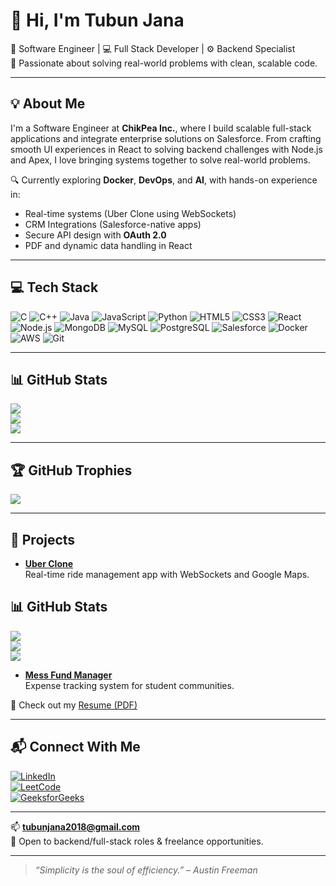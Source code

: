 # 👋 Hi, I'm Tubun Jana

🚀 Software Engineer | 💻 Full Stack Developer | ⚙️ Backend Specialist  
🎯 Passionate about solving real-world problems with clean, scalable code.

---

## 💡 About Me

I'm a Software Engineer at **ChikPea Inc.**, where I build scalable full-stack applications and integrate enterprise solutions on Salesforce. From crafting smooth UI experiences in React to solving backend challenges with Node.js and Apex, I love bringing systems together to solve real-world problems.

🔍 Currently exploring **Docker**, **DevOps**, and **AI**, with hands-on experience in:
- Real-time systems (Uber Clone using WebSockets)
- CRM Integrations (Salesforce-native apps)
- Secure API design with **OAuth 2.0**
- PDF and dynamic data handling in React

---

## 💻 Tech Stack

![C](https://img.shields.io/badge/c-%2300599C.svg?style=for-the-badge&logo=c&logoColor=white)
![C++](https://img.shields.io/badge/c++-%2300599C.svg?style=for-the-badge&logo=c%2B%2B&logoColor=white)
![Java](https://img.shields.io/badge/java-%23ED8B00.svg?style=for-the-badge&logo=openjdk&logoColor=white)
![JavaScript](https://img.shields.io/badge/javascript-%23323330.svg?style=for-the-badge&logo=javascript&logoColor=%23F7DF1E)
![Python](https://img.shields.io/badge/python-%233776AB.svg?style=for-the-badge&logo=python&logoColor=white)
![HTML5](https://img.shields.io/badge/html5-%23E34F26.svg?style=for-the-badge&logo=html5&logoColor=white)
![CSS3](https://img.shields.io/badge/css3-%231572B6.svg?style=for-the-badge&logo=css3&logoColor=white)
![React](https://img.shields.io/badge/react-%2320232a.svg?style=for-the-badge&logo=react&logoColor=%2361DAFB)
![Node.js](https://img.shields.io/badge/node.js-339933?style=for-the-badge&logo=nodedotjs&logoColor=white)
![MongoDB](https://img.shields.io/badge/MongoDB-%234ea94b.svg?style=for-the-badge&logo=mongodb&logoColor=white)
![MySQL](https://img.shields.io/badge/mysql-%2300000f.svg?style=for-the-badge&logo=mysql&logoColor=white)
![PostgreSQL](https://img.shields.io/badge/postgresql-%23316192.svg?style=for-the-badge&logo=postgresql&logoColor=white)
![Salesforce](https://img.shields.io/badge/salesforce-00A1E0?style=for-the-badge&logo=salesforce&logoColor=white)
![Docker](https://img.shields.io/badge/docker-2496ED?style=for-the-badge&logo=docker&logoColor=white)
![AWS](https://img.shields.io/badge/AWS-%23FF9900.svg?style=for-the-badge&logo=amazon-aws&logoColor=white)
![Git](https://img.shields.io/badge/git-%23F05033.svg?style=for-the-badge&logo=git&logoColor=white)

---

## 📊 GitHub Stats

![](https://github-readme-stats.vercel.app/api?username=TUBUNJANA&theme=dracula&hide_border=false&include_all_commits=true&count_private=true)<br/>
![](https://github-readme-streak-stats.herokuapp.com/?user=TUBUNJANA&theme=dracula&hide_border=false)<br/>
![](https://github-readme-stats.vercel.app/api/top-langs/?username=TUBUNJANA&theme=dracula&hide_border=false&include_all_commits=true&count_private=true&layout=compact)

---

## 🏆 GitHub Trophies

![](https://github-profile-trophy.vercel.app/?username=TUBUNJANA&theme=darkhub&no-frame=false&no-bg=false&margin-w=4)

---

## 🧪 Projects

- **[Uber Clone](https://github.com/yourusername/uber-clone)**  
  Real-time ride management app with WebSockets and Google Maps.

## 📊 GitHub Stats

![](https://github-readme-stats.vercel.app/api?username=TUBUNJANA&theme=dracula&hide_border=false&count_private=true)<br/>
![](https://github-readme-streak-stats.herokuapp.com/?user=TUBUNJANA&theme=dracula&hide_border=false)<br/>
![](https://github-readme-stats.vercel.app/api/top-langs/?username=TUBUNJANA&theme=dracula&hide_border=false&layout=compact)

- **[Mess Fund Manager](https://github.com/yourusername/mess-fund-manager)**  
  Expense tracking system for student communities.

📄 Check out my [Resume (PDF)](https://drive.google.com/file/d/1KcGoYXcrA3w-BmYOY2piKjvwEt0Ir640/view?usp=sharing)

---

## 📬 Connect With Me

[![LinkedIn](https://img.shields.io/badge/LinkedIn-blue?style=flat&logo=linkedin)](https://www.linkedin.com/in/tubun-jana/)  
[![LeetCode](https://img.shields.io/badge/LeetCode-FFA116?style=flat&logo=leetcode&logoColor=white)](https://leetcode.com/tubun/)  
[![GeeksforGeeks](https://img.shields.io/badge/GFG-1f8a36?style=flat&logo=geeksforgeeks&logoColor=white)](https://auth.geeksforgeeks.org/user/tubunjana/practice/)

---

📫 **tubunjana2018@gmail.com**  
💼 Open to backend/full-stack roles & freelance opportunities.

---

> *“Simplicity is the soul of efficiency.” – Austin Freeman*
